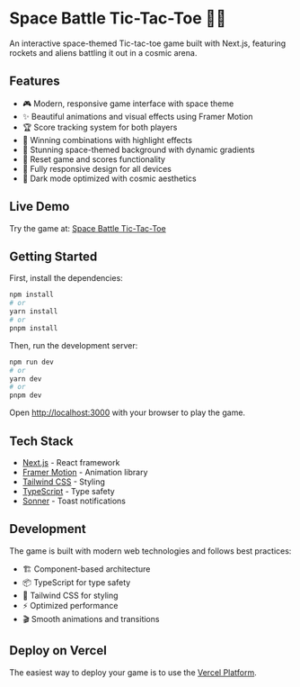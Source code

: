 # Space Battle Tic-Tac-Toe 🚀👾

An interactive space-themed Tic-tac-toe game built with Next.js, featuring rockets and aliens battling it out in a cosmic arena.

## Features

- 🎮 Modern, responsive game interface with space theme
- ✨ Beautiful animations and visual effects using Framer Motion
- 🏆 Score tracking system for both players
- 🎯 Winning combinations with highlight effects
- 🌌 Stunning space-themed background with dynamic gradients
- 🔄 Reset game and scores functionality
- 📱 Fully responsive design for all devices
- 🎨 Dark mode optimized with cosmic aesthetics

## Live Demo

Try the game at: [Space Battle Tic-Tac-Toe](https://tic-tac-toe-game-taupe-alpha.vercel.app/)

## Getting Started

First, install the dependencies:

```bash
npm install
# or
yarn install
# or
pnpm install
```

Then, run the development server:

```bash
npm run dev
# or
yarn dev
# or
pnpm dev
```

Open [http://localhost:3000](http://localhost:3000) with your browser to play the game.

## Tech Stack

- [Next.js](https://nextjs.org) - React framework
- [Framer Motion](https://www.framer.com/motion) - Animation library
- [Tailwind CSS](https://tailwindcss.com) - Styling
- [TypeScript](https://www.typescriptlang.org) - Type safety
- [Sonner](https://sonner.emilkowal.ski) - Toast notifications

## Development

The game is built with modern web technologies and follows best practices:

- 🏗️ Component-based architecture
- 📦 TypeScript for type safety
- 🎨 Tailwind CSS for styling
- ⚡ Optimized performance
- 🎬 Smooth animations and transitions

## Deploy on Vercel

The easiest way to deploy your game is to use the [Vercel Platform](https://vercel.com/new).

